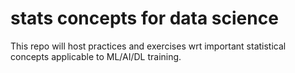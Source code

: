 # stats concepts for data science

This repo will host practices and exercises wrt important statistical concepts applicable to ML/AI/DL training.
